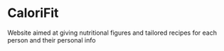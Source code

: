 # CaloriFit
Website aimed at giving nutritional figures and tailored recipes for each person and their personal info
